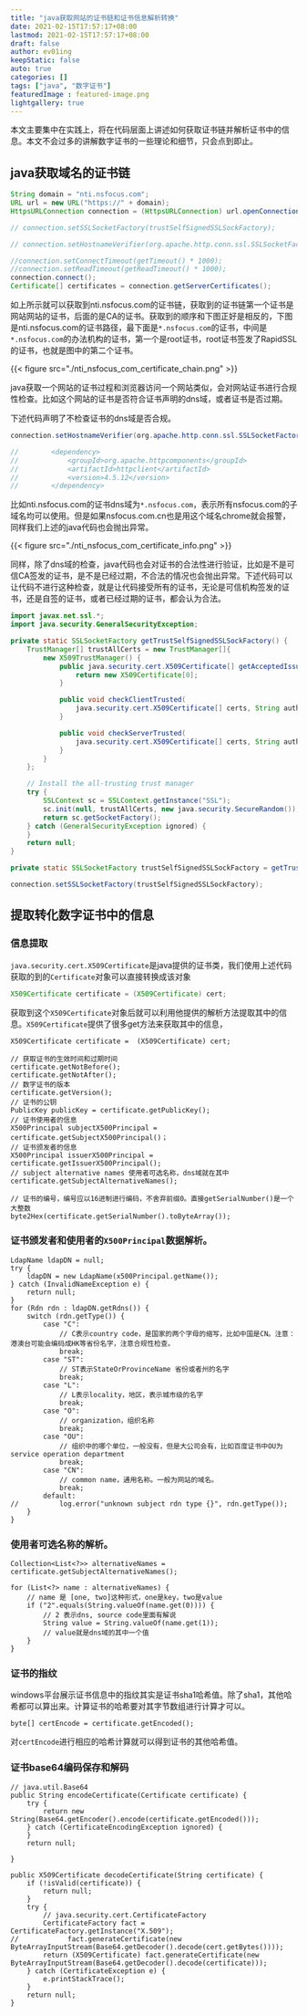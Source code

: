 ```yaml
---
title: "java获取网站的证书链和证书信息解析转换"
date: 2021-02-15T17:57:17+08:00
lastmod: 2021-02-15T17:57:17+08:00
draft: false
author: ev01ing 
keepStatic: false
auto: true
categories: []
tags: ["java", "数字证书"]
featuredImage : featured-image.png
lightgallery: true
---
```


本文主要集中在实践上，将在代码层面上讲述如何获取证书链并解析证书中的信息。本文不会过多的讲解数字证书的一些理论和细节，只会点到即止。



java获取域名的证书链
---

```java
String domain = "nti.nsfocus.com";
URL url = new URL("https://" + domain);
HttpsURLConnection connection = (HttpsURLConnection) url.openConnection();

// connection.setSSLSocketFactory(trustSelfSignedSSLSockFactory);

// connection.setHostnameVerifier(org.apache.http.conn.ssl.SSLSocketFactory.ALLOW_ALL_HOSTNAME_VERIFIER);

//connection.setConnectTimeout(getTimeout() * 1000);
//connection.setReadTimeout(getReadTimeout() * 1000);
connection.connect();
Certificate[] certificates = connection.getServerCertificates();
```

如上所示就可以获取到nti.nsfocus.com的证书链，获取到的证书链第一个证书是网站网站的证书，后面的是CA的证书。获取到的顺序和下图正好是相反的，下图是nti.nsfocus.com的证书路径，最下面是`*.nsfocus.com`的证书，中间是`*.nsfocus.com`的办法机构的证书，第一个是root证书，root证书签发了RapidSSL的证书，也就是图中的第二个证书。

<!-- ![nti.nsfocus.com的证书链](./nti_nsfocus_com_certificate_chain.png) -->
{{< figure src="./nti_nsfocus_com_certificate_chain.png" >}}


java获取一个网站的证书过程和浏览器访问一个网站类似，会对网站证书进行合规性检查。比如这个网站的证书是否符合证书声明的dns域，或者证书是否过期。

下述代码声明了不检查证书的dns域是否合规。

```java
connection.setHostnameVerifier(org.apache.http.conn.ssl.SSLSocketFactory.ALLOW_ALL_HOSTNAME_VERIFIER);

//        <dependency>
//            <groupId>org.apache.httpcomponents</groupId>
//            <artifactId>httpclient</artifactId>
//            <version>4.5.12</version>
//        </dependency>
```

比如nti.nsfocus.com的证书dns域为`*.nsfocus.com`，表示所有nsfocus.com的子域名均可以使用。但是如果nsfocus.com.cn也是用这个域名chrome就会报警，同样我们上述的java代码也会抛出异常。

<!-- ![nti.nsfocus.com证书的使用者信息](https://note.youdao.com/yws/api/personal/file/8FA375CFEB2044209846BA886A372371?method=download&shareKey=5f54a53ec764b72604b3d9b394204d21) -->
{{< figure src="./nti_nsfocus_com_certificate_info.png" >}}


同样，除了dns域的检查，java代码也会对证书的合法性进行验证，比如是不是可信CA签发的证书，是不是已经过期，不合法的情况也会抛出异常。下述代码可以让代码不进行这种检查，就是让代码接受所有的证书，无论是可信机构签发的证书，还是自签的证书，或者已经过期的证书，都会认为合法。

```java
import javax.net.ssl.*;
import java.security.GeneralSecurityException;

private static SSLSocketFactory getTrustSelfSignedSSLSockFactory() {
    TrustManager[] trustAllCerts = new TrustManager[]{
        new X509TrustManager() {
            public java.security.cert.X509Certificate[] getAcceptedIssuers() {
                return new X509Certificate[0];
            }

            public void checkClientTrusted(
                java.security.cert.X509Certificate[] certs, String authType) {
            }

            public void checkServerTrusted(
                java.security.cert.X509Certificate[] certs, String authType) {
            }
        }
    };

    // Install the all-trusting trust manager
    try {
        SSLContext sc = SSLContext.getInstance("SSL");
        sc.init(null, trustAllCerts, new java.security.SecureRandom());
        return sc.getSocketFactory();
    } catch (GeneralSecurityException ignored) {
    }
    return null;
}

private static SSLSocketFactory trustSelfSignedSSLSockFactory = getTrustSelfSignedSSLSockFactory();

connection.setSSLSocketFactory(trustSelfSignedSSLSockFactory);

```



提取转化数字证书中的信息
---


### 信息提取


`java.security.cert.X509Certificate`是java提供的证书类，我们使用上述代码获取的到的`Certificate`对象可以直接转换成该对象

```java
X509Certificate certificate = (X509Certificate) cert;
```

获取到这个`X509Certificate`对象后就可以利用他提供的解析方法提取其中的信息。`X509Certificate`提供了很多get方法来获取其中的信息，

```
X509Certificate certificate =  (X509Certificate) cert;

// 获取证书的生效时间和过期时间
certificate.getNotBefore();
certificate.getNotAfter();
// 数字证书的版本
certificate.getVersion();
// 证书的公钥
PublicKey publicKey = certificate.getPublicKey();
// 证书使用者的信息
X500Principal subjectX500Principal = certificate.getSubjectX500Principal()；
// 证书颁发者的信息
X500Principal issuerX500Principal = certificate.getIssuerX500Principal();
// subject alternative names 使用者可选名称，dns域就在其中
certificate.getSubjectAlternativeNames();

// 证书的编号，编号应以16进制进行编码，不舍弃前缀0。直接getSerialNumber()是一个大整数
byte2Hex(certificate.getSerialNumber().toByteArray());
```



### 证书颁发者和使用者的`X500Principal`数据解析。

```
LdapName ldapDN = null;
try {
    ldapDN = new LdapName(x500Principal.getName());
} catch (InvalidNameException e) {
    return null;
}
for (Rdn rdn : ldapDN.getRdns()) {
    switch (rdn.getType()) {
        case "C":
            // C表示country code，是国家的两个字母的缩写，比如中国是CN。注意：港澳台可能会编码成HK等省份名字，注意合规性检查。
            break;
        case "ST":
            // ST表示StateOrProvinceName 省份或者州的名字
            break;
        case "L":
            // L表示locality，地区，表示城市级的名字
            break;
        case "O":
            // organization，组织名称
            break;
        case "OU":
            // 组织中的哪个单位，一般没有，但是大公司会有，比如百度证书中OU为service operation department
            break;
        case "CN":
            // common name，通用名称。一般为网站的域名。
            break;
        default:
//          log.error("unknown subject rdn type {}", rdn.getType());
    }
}

```


### 使用者可选名称的解析。
```
Collection<List<?>> alternativeNames = certificate.getSubjectAlternativeNames();

for (List<?> name : alternativeNames) {
    // name 是 [one, two]这种形式，one是key，two是value
    if ("2".equals(String.valueOf(name.get(0)))) {
        // 2 表示dns, source code里面有解说
        String value = String.valueOf(name.get(1));
        // value就是dns域的其中一个值
    }
}
```


### 证书的指纹

windows平台展示证书信息中的指纹其实是证书sha1哈希值。除了sha1，其他哈希都可以算出来。计算证书的哈希要对其字节数组进行计算才可以。
```
byte[] certEncode = certificate.getEncoded();
```
对`certEncode`进行相应的哈希计算就可以得到证书的其他哈希值。


### 证书base64编码保存和解码

```
// java.util.Base64
public String encodeCertificate(Certificate certificate) {
    try {
        return new String(Base64.getEncoder().encode(certificate.getEncoded()));
    } catch (CertificateEncodingException ignored) {
    }
    return null;

}

public X509Certificate decodeCertificate(String certificate) {
    if (!isValid(certificate)) {
        return null;
    }
    try {
        // java.security.cert.CertificateFactory
        CertificateFactory fact = CertificateFactory.getInstance("X.509");
//            fact.generateCertificate(new ByteArrayInputStream(Base64.getDecoder().decode(cert.getBytes())));
        return (X509Certificate) fact.generateCertificate(new ByteArrayInputStream(Base64.getDecoder().decode(certificate)));
    } catch (CertificateException e) {
        e.printStackTrace();
    }
    return null;
}
```

